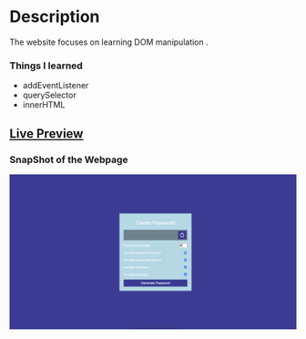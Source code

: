 # Description
The website focuses on learning DOM manipulation .

### Things I learned

- addEventListener
- querySelector
- innerHTML

## [Live Preview](https://case-conversions.netlify.app/)

### SnapShot of the Webpage

![StreetStyle](./Image/Project.png)